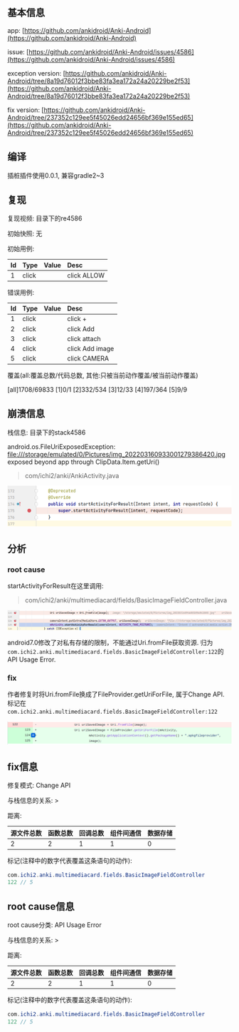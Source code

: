 ## 基本信息

app: [https://github.com/ankidroid/Anki-Android](https://github.com/ankidroid/Anki-Android)

issue: [https://github.com/ankidroid/Anki-Android/issues/4586](https://github.com/ankidroid/Anki-Android/issues/4586)

exception version: [https://github.com/ankidroid/Anki-Android/tree/8a19d76012f3bbe83fa3ea172a24a20229be2f53](https://github.com/ankidroid/Anki-Android/tree/8a19d76012f3bbe83fa3ea172a24a20229be2f53)

fix version: [https://github.com/ankidroid/Anki-Android/tree/237352c129ee5f45026edd24656bf369e155ed65](https://github.com/ankidroid/Anki-Android/tree/237352c129ee5f45026edd24656bf369e155ed65)

## 编译

插桩插件使用0.0.1, 兼容gradle2~3

## 复现

复现视频: 目录下的re4586

初始快照: 无

初始用例: 

|Id|Type|Value|Desc|
|:----|:----|:----|:----|
|1|click|    |click ALLOW|

错误用例:

|Id|Type|Value|Desc|
|:----|:----|:----|:----|
|1|click|    |click +|
|2|click|    |click Add|
|3|click|    |click attach|
|4|click|    |click Add image|
|5|click|    |click CAMERA|

覆盖(all:覆盖总数/代码总数, 其他:只被当前动作覆盖/被当前动作覆盖)

[all]1708/69833 [1]0/1 [2]332/534 [3]12/33 [4]197/364 [5]9/9 

## 崩溃信息

栈信息: 目录下的stack4586

android.os.FileUriExposedException: [file:///storage/emulated/0/Pictures/img_202203160933001279386420.jpg](file:///storage/emulated/0/Pictures/img_202203160933001279386420.jpg) exposed beyond app through ClipData.Item.getUri()

> com/ichi2/anki/AnkiActivity.java

![image-20220316101809359](README.assets/image-20220316101809359.png)

## 分析

### root cause

startActivityForResult在这里调用:

> com/ichi2/anki/multimediacard/fields/BasicImageFieldController.java

![image-20220316101814370](README.assets/image-20220316101814370.png)

android7.0修改了对私有存储的限制，不能通过Uri.fromFile获取资源. 归为`com.ichi2.anki.multimediacard.fields.BasicImageFieldController:122`的API Usage Error. 

### fix

作者修复时将Uri.fromFile换成了FileProvider.getUriForFile, 属于Change API. 标记在`com.ichi2.anki.multimediacard.fields.BasicImageFieldController:122`

![image-20220406225754703](README.assets/image-20220406225754703.png)

## fix信息

修复模式: Change API

与栈信息的关系: >

距离:

|源文件总数|函数总数|回调总数|组件间通信|数据存储|
|:----|:----|:----|:----|:----|
|2|2|1|1|0|

标记(注释中的数字代表覆盖这条语句的动作):

```java
com.ichi2.anki.multimediacard.fields.BasicImageFieldController
122 // 5
```
## root cause信息

root cause分类: API Usage Error

与栈信息的关系: >

距离:

|源文件总数|函数总数|回调总数|组件间通信|数据存储|
|:----|:----|:----|:----|:----|
|2|2|1|1|0|

标记(注释中的数字代表覆盖这条语句的动作):

```java
com.ichi2.anki.multimediacard.fields.BasicImageFieldController
122 // 5
```
